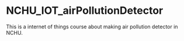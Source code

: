 # NCHU_IOT_airPollutionDetector
This is a internet of things course about making air pollution detector in NCHU.

